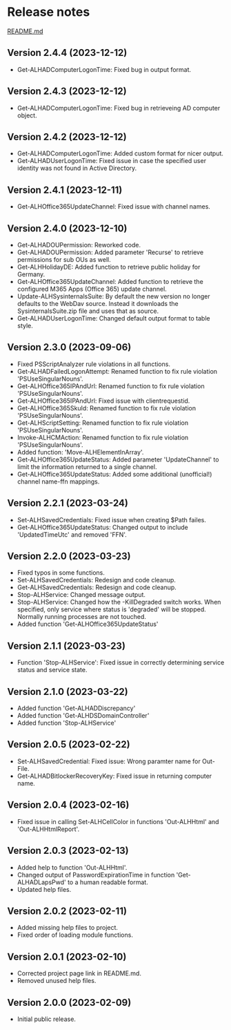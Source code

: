 # Release notes

[README.md](./README.md)

## Version 2.4.4 (2023-12-12)

* Get-ALHADComputerLogonTime: Fixed bug in output format.

## Version 2.4.3 (2023-12-12)

* Get-ALHADComputerLogonTime: Fixed bug in retrieveing AD computer object.

## Version 2.4.2 (2023-12-12)

* Get-ALHADComputerLogonTime: Added custom format for nicer output.
* Get-ALHADUserLogonTime: Fixed issue in case the specified user identity was not found in Active Directory.

## Version 2.4.1 (2023-12-11)

* Get-ALHOffice365UpdateChannel: Fixed issue with channel names.

## Version 2.4.0 (2023-12-10)

* Get-ALHADOUPermission: Reworked code.
* Get-ALHADOUPermission: Added parameter 'Recurse' to retrieve permissions for sub OUs as well.
* Get-ALHHolidayDE: Added function to retrieve public holiday for Germany.
* Get-ALHOffice365UpdateChannel: Added function to retrieve the configured M365 Apps (Office 365) update channel.
* Update-ALHSysinternalsSuite: By default the new version no longer defaults to the WebDav source. Instead it downloads the SysinternalsSuite.zip file and uses that as source.
* Get-ALHADUserLogonTime: Changed default output format to table style.

## Version 2.3.0 (2023-09-06)

* Fixed PSScriptAnalyzer rule violations in all functions.
* Get-ALHADFailedLogonAttempt: Renamed function to fix rule violation 'PSUseSingularNouns'.
* Get-ALHOffice365IPAndUrl: Renamed function to fix rule violation 'PSUseSingularNouns'.
* Get-ALHOffice365IPAndUrl: Fixed issue with clientrequestid.
* Get-ALHOffice365SkuId: Renamed function to fix rule violation 'PSUseSingularNouns'.
* Get-ALHScriptSetting: Renamed function to fix rule violation 'PSUseSingularNouns'.
* Invoke-ALHCMAction: Renamed function to fix rule violation 'PSUseSingularNouns'.
* Added function: 'Move-ALHElementInArray'.
* Get-ALHOffice365UpdateStatus: Added parameter 'UpdateChannel' to limit the information returned to a single channel.
* Get-ALHOffice365UpdateStatus: Added some additional (unofficial!) channel name-ffn mappings.

## Version 2.2.1 (2023-03-24)

* Set-ALHSavedCredentials: Fixed issue when creating $Path failes.
* Get-ALHOffice365UpdateStatus: Changed output to include 'UpdatedTimeUtc' and removed 'FFN'.

## Version 2.2.0 (2023-03-23)

* Fixed typos in some functions.
* Set-ALHSavedCredentials: Redesign and code cleanup.
* Get-ALHSavedCredentials: Redesign and code cleanup.
* Stop-ALHService: Changed message output.
* Stop-ALHService: Changed how the -KillDegraded switch works. When specified, only service where status is 'degraded' will be stopped. Normally running processes are not touched.
* Added function 'Get-ALHOffice365UpdateStatus'

## Version 2.1.1 (2023-03-23)

* Function 'Stop-ALHService': Fixed issue in correctly determining service status and service state.

## Version 2.1.0 (2023-03-22)

* Added function 'Get-ALHADDiscrepancy'
* Added function 'Get-ALHDSDomainController'
* Added function 'Stop-ALHService'

## Version 2.0.5 (2023-02-22)

* Set-ALHSavedCredential: Fixed issue: Wrong paramter name for Out-File.
* Get-ALHADBitlockerRecoveryKey: Fixed issue in returning computer name.

## Version 2.0.4 (2023-02-16)

* Fixed issue in calling Set-ALHCellColor in functions 'Out-ALHHtml' and 'Out-ALHHtmlReport'.

## Version 2.0.3 (2023-02-13)

* Added help to function 'Out-ALHHtml'.
* Changed output of PasswordExpirationTime in function 'Get-ALHADLapsPwd' to a human readable format.
* Updated help files.

## Version 2.0.2 (2023-02-11)

* Added missing help files to project.
* Fixed order of loading module functions.

## Version 2.0.1 (2023-02-10)

* Corrected project page link in README.md.
* Removed unused help files.

## Version 2.0.0 (2023-02-09)

* Initial public release.
